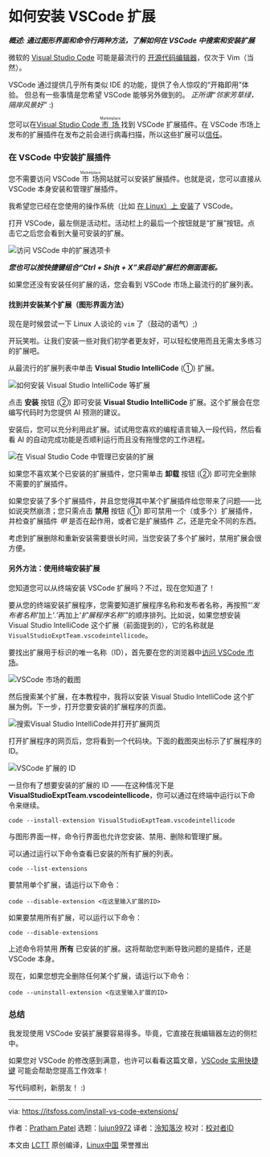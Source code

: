 [#]: subject: "How to Install Visual Studio Code Extensions"
[#]: via: "https://itsfoss.com/install-vs-code-extensions/"
[#]: author: "Pratham Patel https://itsfoss.com/author/pratham/"
[#]: collector: "lujun9972"
[#]: translator: "CoWave-Fall"
[#]: reviewer: " "
[#]: publisher: " "
[#]: url: " "

如何安装 VSCode 扩展
======

_**概述: 通过图形界面和命令行两种方法，了解如何在 VSCode 中搜索和安装扩展**_ 

微软的 [Visual Studio Code][1] 可能是最流行的 [开源代码编辑器][2]，仅次于 Vim（当然）。

VSCode 通过提供几乎所有类似 IDE 的功能，提供了令人惊叹的“开箱即用”体验。 但总有一些事情是您希望 VSCode 能够另外做到的。 _正所谓“邻家芳草绿，隔岸风景好”_ :)

您可以在[Visual Studio Code <ruby>市场<rt>Marketplace</rt></ruby>][3] 找到 VSCode 扩展插件。在 VSCode 市场上发布的扩展插件在发布之前会进行病毒扫描，所以这些扩展可以[信任][4]。


### 在 VSCode 中安装扩展插件

您不需要访问 VSCode <ruby>市场<rt>Marketplace</rt></ruby>网站就可以安装扩展插件。也就是说，您可以直接从 VSCode 本身安装和管理扩展插件。

我希望您已经在您使用的操作系统（比如 [在 Linux）上 安装][5]了 VSCode。

打开 VSCode，最左侧是活动栏。活动栏上的最后一个按钮就是“扩展”按钮。点击它之后您会看到大量可安装的扩展。

![访问 VSCode 中的扩展选项卡][6]

_**您也可以按快捷键组合“Ctrl + Shift + X”来启动扩展栏的侧面面板。**_

如果您还没有安装任何扩展的话，您会看到 VSCode 市场上最流行的扩展列表。


#### 找到并安装某个扩展（图形界面方法）

现在是时候尝试一下 Linux 人谈论的 `vim` 了（鼓动的语气）;)

开玩笑啦。让我们安装一些对我们初学者更友好，可以轻松使用而且无需太多练习的扩展吧。

从最流行的扩展列表中单击 **Visual Studio IntelliCode** (①) 扩展。

![如何安装 Visual Studio IntelliCode 等扩展][7]

点击 **安装** 按钮 (②) 即可安装 **Visual Studio IntelliCode** 扩展。这个扩展会在您编写代码时为您提供 AI 预测的建议。

安装后，您可以充分利用此扩展。试试用您喜欢的编程语言输入一段代码，然后看看 AI 的自动完成功能是否顺利运行而且没有拖慢您的工作进程。

![在 Visual Studio Code 中管理已安装的扩展][8]

如果您不喜欢某个已安装的扩展插件，您只需单击 **卸载** 按钮 (②) 即可完全删除不需要的扩展插件。

如果您安装了多个扩展插件，并且您觉得其中某个扩展插件给您带来了问题——比如说突然崩溃；您只需点击 **禁用** 按钮 (①) 即可禁用一个（或多个）扩展插件，并检查扩展插件 _甲_ 是否在起作用，或者它是扩展插件 _乙_，还是完全不同的东西。

考虑到扩展删除和重新安装需要很长时间，当您安装了多个扩展时，禁用扩展会很方便。


#### 另外方法：使用终端安装扩展

您知道您可以从终端安装 VSCode 扩展吗？不过，现在您知道了！

要从您的终端安装扩展程序，您需要知道扩展程序名称和发布者名称，再按照“‘*发布者名称*’加上‘*.*’再加上‘*扩展程序名称*’”的顺序排列。比如说，如果您想安装 Visual Studio IntelliCode 这个扩展（前面提到的），它的名称就是 `VisualStudioExptTeam.vscodeintellicode`。

要找出扩展用于标识的唯一名称（ID），首先要在您的浏览器中[访问 VSCode 市场][9]。

![VSCode 市场的截图][10]

然后搜索某个扩展，在本教程中，我将以安装 Visual Studio IntelliCode 这个扩展为例。下一步，打开您要安装的扩展程序的页面。

![搜索Visual Studio IntelliCode并打开扩展网页][11]

打开扩展程序的网页后，您将看到一个代码块。下面的截图突出标示了扩展程序的 ID。

![VSCode 扩展的 ID][12]

一旦你有了想要安装的扩展的 ID ——在这种情况下是 **VisualStudioExptTeam.vscodeintellicode**，你可以通过在终端中运行以下命令来继续。

```
code --install-extension VisualStudioExptTeam.vscodeintellicode
```

与图形界面一样，命令行界面也允许您安装、禁用、删除和管理扩展。

可以通过运行以下命令查看已安装的所有扩展的列表。

```
code --list-extensions
```

要禁用单个扩展，请运行以下命令：

```
code --disable-extension <在这里输入扩展的ID>
```

如果要禁用所有扩展，可以运行以下命令：

```
code --disable-extensions
```

上述命令将禁用 **所有** 已安装的扩展。这将帮助您判断导致问题的是插件，还是 VSCode 本身。

现在，如果您想完全删除任何某个扩展，请运行以下命令：

```
code --uninstall-extension <在这里输入扩展的ID>
```

### 总结

我发现使用 VSCode 安装扩展要容易得多。毕竟，它直接在我编辑器左边的侧栏中。

如果您对 VSCode 的修改感到满意，也许可以看看这篇文章，[VSCode 实用快捷键][13] 可能会帮助您提高工作效率！

写代码顺利，新朋友！ :)

--------------------------------------------------------------------------------

via: https://itsfoss.com/install-vs-code-extensions/

作者：[Pratham Patel][a]
选题：[lujun9972][b]
译者：[泠知落汐](https://github.com/CoWave-Fall)
校对：[校对者ID](https://github.com/校对者ID)

本文由 [LCTT](https://github.com/LCTT/TranslateProject) 原创编译，[Linux中国](https://linux.cn/) 荣誉推出

[a]: https://itsfoss.com/author/pratham/
[b]: https://github.com/lujun9972
[1]: https://code.visualstudio.com/
[2]: https://itsfoss.com/best-modern-open-source-code-editors-for-linux/
[3]: https://marketplace.visualstudio.com/VSCode
[4]: https://code.visualstudio.com/docs/editor/extension-marketplace#_can-i-trust-extensions-from-the-marketplace
[5]: https://itsfoss.com/install-visual-studio-code-ubuntu/
[6]: https://i2.wp.com/itsfoss.com/wp-content/uploads/2021/10/01-all-extensions-1.webp?resize=800%2C450&ssl=1
[7]: https://i1.wp.com/itsfoss.com/wp-content/uploads/2021/10/02-select-intellicode-1.webp?resize=800%2C450&ssl=1
[8]: https://i1.wp.com/itsfoss.com/wp-content/uploads/2021/10/03-intellicode-installation-done-1.webp?resize=800%2C450&ssl=1
[9]: https://marketplace.visualstudio.com/
[10]: https://i2.wp.com/itsfoss.com/wp-content/uploads/2021/10/visual_studio_code_marketplace.webp?resize=800%2C450&ssl=1
[11]: https://i0.wp.com/itsfoss.com/wp-content/uploads/2021/10/visual_stuido_code_ext_search.webp?resize=800%2C450&ssl=1
[12]: https://i2.wp.com/itsfoss.com/wp-content/uploads/2021/10/vs_code_extension_identifier.webp?resize=800%2C450&ssl=1
[13]: https://itsfoss.com/vs-code-shortcuts/
